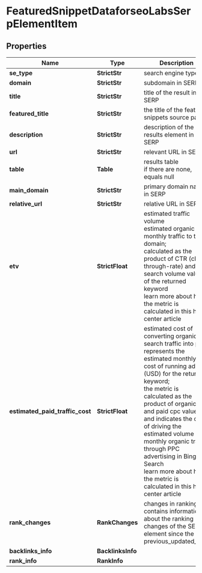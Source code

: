 # FeaturedSnippetDataforseoLabsSerpElementItem


## Properties

| Name | Type | Description | Notes |
|------------ | ------------- | ------------- | -------------|
**se_type** | **StrictStr** | search engine type |[optional]|
**domain** | **StrictStr** | subdomain in SERP |[optional]|
**title** | **StrictStr** | title of the result in SERP |[optional]|
**featured_title** | **StrictStr** | the title of the featured snippets source page |[optional]|
**description** | **StrictStr** | description of the results element in SERP |[optional]|
**url** | **StrictStr** | relevant URL in SERP |[optional]|
**table** | **Table** | results table<br>if there are none, equals null |[optional]|
**main_domain** | **StrictStr** | primary domain name in SERP |[optional]|
**relative_url** | **StrictStr** | relative URL in SERP |[optional]|
**etv** | **StrictFloat** | estimated traffic volume<br>estimated organic monthly traffic to the domain;<br>calculated as the product of CTR (click-through-rate) and search volume values of the returned keyword<br>learn more about how the metric is calculated in this help center article |[optional]|
**estimated_paid_traffic_cost** | **StrictFloat** | estimated cost of converting organic search traffic into paid<br>represents the estimated monthly cost of running ads (USD) for the returned keyword;<br>the metric is calculated as the product of organic etv and paid cpc values and indicates the cost of driving the estimated volume of monthly organic traffic through PPC advertising in Bing Search<br>learn more about how the metric is calculated in this help center article |[optional]|
**rank_changes** | **RankChanges** | changes in rankings<br>contains information about the ranking changes of the SERP element since the previous_updated_time |[optional]|
**backlinks_info** | **BacklinksInfo** |  |[optional]|
**rank_info** | **RankInfo** |  |[optional]|